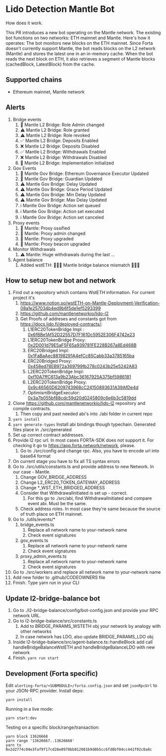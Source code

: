 # Lido Detection Mantle Bot

How does it work.

This PR introduces a new bot operating on the Mantle network.
The existing bot functions on two networks: ETH mainnet and Mantle.
Here's how it operates: The bot monitors new blocks on the ETH mainnet.
Since Forta doesn't currently support Mantle, the bot reads blocks on the L2 network (Mantle) and stores the latest one
in an in-memory cache.
When the bot reads the next block on ETH, it also retrieves a segment of Mantle blocks (cachedBlock, LatestBlock) from
the cache.

## Supported chains

- Ethereum mainnet, Mantle network

## Alerts

1. Bridge events
   1. 🚨 Mantle L2 Bridge: Role Admin changed
   2. ⚠️ Mantle L2 Bridge: Role granted
   3. ⚠️ Mantle L2 Bridge: Role revoked
   4. ✅ Mantle L2 Bridge: Deposits Enabled
   5. ❌ Mantle L2 Bridge: Deposits Disabled
   6. ✅ Mantle L2 Bridge: Withdrawals Enabled
   7. ❌ Mantle L2 Bridge: Withdrawals Disabled
   8. 🚨 Mantle L2 Bridge: Implementation initialized
2. Gov Events
   1. 🚨 Mantle Gov Bridge: Ethereum Governance Executor Updated
   2. 🚨 Mantle Gov Bridge: Guardian Updated
   3. ⚠️ Mantle Gov Bridge: Delay Updated
   4. ⚠️ Mantle Gov Bridge: Grace Period Updated
   5. ⚠️ Mantle Gov Bridge: Min Delay Updated
   6. ⚠️ Mantle Gov Bridge: Max Delay Updated
   7. ℹ Mantle Gov Bridge: Action set queued
   8. ℹ Mantle Gov Bridge: Action set executed
   9. ℹ Mantle Gov Bridge: Action set canceled
3. Proxy events
   1. 🚨 Mantle: Proxy ossified
   2. 🚨 Mantle: Proxy admin changed
   3. 🚨 Mantle: Proxy upgraded
   4. 🚨 Mantle: Proxy beacon upgraded
4. Monitor Withdrawals
   1. ⚠️ Mantle: Huge withdrawals during the last ...
5. Agent balance
   1. Added wstETH: 🚨🚨🚨 Mantle bridge balance mismatch 🚨🚨🚨

## How to setup new bot and network

1. Find out a repository which contains WstETH information. For current project it's
   1. https://www.notion.so/wstETH-on-Mantle-Deployment-Verification-08a1e257034b4ed9b6f5de1ef5293399
   2. https://github.com/mantlenetworkio/lido-l2
   3. Get Proofs of addreses and constants got from https://docs.lido.fi/deployed-contracts/:
      1. L1ERC20TokenBridge
         Impl : [0x6fBBe1Af52D22557D7F161Dc5952E306F4742e23](https://etherscan.io/address/0x2D001d79E5aF5F65a939781FE228B267a8Ed468B)
      2. L1ERC20TokenBridge
         Proxy: [0x2D001d79E5aF5F65a939781FE228B267a8Ed468B](https://etherscan.io/address/0x6fBBe1Af52D22557D7F161Dc5952E306F4742e23)
      3. ERC20Bridged
         Impl: [0x1FaBaAec88198291A4efCc85Cabb33a3785165ba](https://explorer.mantle.xyz/address/0x1FaBaAec88198291A4efCc85Cabb33a3785165ba)
      4. ERC20Bridged
         Proxy: [0x458ed78EB972a369799fb278c0243b25e5242A83](https://explorer.mantle.xyz/address/0x458ed78EB972a369799fb278c0243b25e5242A83)
      5. L2ERC20TokenBridge
         Impl: [0xf10A7ffC613a9b23Abc36167925A375bf5986181](https://explorer.mantle.xyz/address/0xf10A7ffC613a9b23Abc36167925A375bf5986181)
      6. L2ERC20TokenBridge
         Proxy: [0x9c46560D6209743968cC24150893631A39AfDe4d](https://explorer.mantle.xyz/address/0x9c46560D6209743968cC24150893631A39AfDe4d)
      7. OptimismBridgeExecutor: [0x3a7b055bf88cdc59d20d0245809c6e6b3c5819dd](https://explorer.mantle.xyz/address/0x3a7b055bf88cdc59d20d0245809c6e6b3c5819dd)
2. Clone https://github.com/mantlenetworkio/lido-l2 repository and compile contracts.
   1. Then copy and past needed abi's into ./abi folder in current repo
3. `yarn install`
4. `yarn generate-types` Install abi bindings though typechain. Generated files place in ./src/generated
5. Set up correct contract addresses.
6. Provide l2 rpc url. In most cases FORTA-SDK does not support it. For checking it go
   to https://app.forta.network/network, please.
   1. Go to ./src/config and change rpc. Also, you have to encode url into base64 format
7. On current stage you have to fix all TS syntax errors
8. Go to ./src/utils/constants.ts and provide address to new Network. In our case - Mantle.
   1. Change GOV_BRIDGE_ADDRESS
   2. Change L2_ERC20_TOKEN_GATEWAY_ADDRESS
   3. Change \*\_WST_ETH_BRIDGED_ADDRESS
   4. Consider that WithdrawalInitiated is set up - correct.
      1. For this go to ./src/abi, find WithdrawalInitiated and compare event abi. Must be the same.
   5. Check address roles. In most case they're same because the source of truth place on ETH mainnet.
9. Go to ./utils/events/\*
   1. bridge_events.ts
      1. Replace all network name to your-network name
      2. Check event signatures
   2. gov_events.ts
      1. Replace all network name to your-network name
      2. Check event signatures
   3. proxy_admin_events.ts
      1. Replace all network name to your-network name
      2. Check event signatures
10. Go to ./src/workers and replace all network name to your-network name
11. Add new folder to .github/CODEOWNERS file
12. Finish. Type yarn run in your CLI

## Update l2-bridge-balance bot

1. Go to ./l2-bridge-balance/config/bot-config.json and provide your RPC network URL.
2. Go to l2-bridge-balance/src/constants.ts
   1. Add to BRIDGE_PARAMS_WSTETH obj your network by analogy with other networks
   2. In case network has LDO, also update BRIDGE_PARAMS_LDO obj
3. Inside l2-bridge-balance/src/agent-balance.ts::handleBlock add call handleBridgeBalanceWstETH and
   handleBridgeBalanceLDO with new network
4. Finish. `yarn run start`

## Development (Forta specific)

Edit `alerting-forta/<SUBMODULE>/forta.config.json` and set `jsonRpcUrl` to your JSON-RPC provider. Install deps:

```
yarn install
```

Running in a live mode:

```
yarn start:dev
```

Testing on a specific block/range/transaction:

```
yarn block 13626668
yarn range '13626667..13626668'
yarn tx 0x2d2774c04e3faf9f17cd26e0978bb812081b9d0b5cc6fd8bf04cc441f92c0a8c
```
